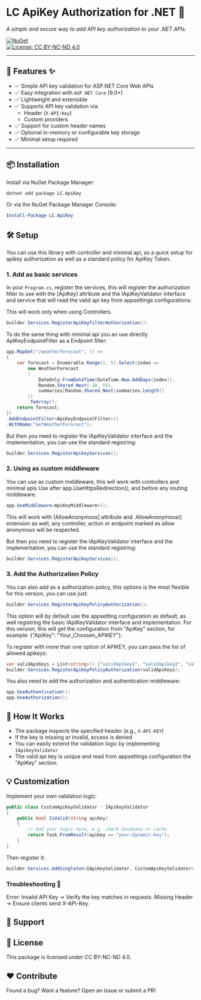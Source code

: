 ﻿# LC ApiKey Authorization for .NET 🔑
 
*A simple and secure way to add API key authorization to your .NET APIs.*

[![NuGet](https://img.shields.io/nuget/v/LCSoft.ApiKey.svg)](https://www.nuget.org/packages/LCSoft.ApiKey)  
[![License: CC BY-NC-ND 4.0](https://img.shields.io/badge/License-CC_BY--NC--ND_4.0-lightgrey.svg)](https://creativecommons.org/licenses/by-nc-nd/4.0/)

---

## 🚀 Features ✨  

- ✅ Simple API key validation for ASP.NET Core Web APIs
- ✅ Easy integration with `ASP.NET Core` (9.0+)  
- ✅ Lightweight and extensible  
- ✅ Supports API key validation via:  
   - Header (`X-API-Key`)  
   - Custom providers  
- ✅ Support for custom header names  
- ✅ Optional in-memory or configurable key storage   
- ✅ Minimal setup required  

---

## 📦 Installation

Install via NuGet Package Manager:

```bash
dotnet add package LC.ApiKey
```

Or via the NuGet Package Manager Console:

```powershell
Install-Package LC.ApiKey
```

## 🛠️ Setup

You can use this library with controller and minimal api, as a quick setup for apikey authorization as well as a standard policy for ApiKey Token.

### 1. Add as basic services

In your `Program.cs`, register the services, this will register the authorization filter to use with the [ApiKey] attribute and the IApiKeyValidator interface and service that will read the valid api key from appsettings configurations:

This will work only when using Controllers.

```csharp
builder.Services.RegisterApiKeyFilterAuthorization();
```

To do the same thing with minimal api you an use directly ApiKeyEndpointFilter as a Endpoint filter:

```csharp
app.MapGet("/weatherforecast", () =>
{
    var forecast = Enumerable.Range(1, 5).Select(index =>
        new WeatherForecast
        (
            DateOnly.FromDateTime(DateTime.Now.AddDays(index)),
            Random.Shared.Next(-20, 55),
            summaries[Random.Shared.Next(summaries.Length)]
        ))
        .ToArray();
    return forecast;
})
.AddEndpointFilter<ApiKeyEndpointFilter>()
.WithName("GetWeatherForecast");
```

But then you need to register the IApiKeyValidator interface and the implementation, you can use the standard registring:

```csharp
builder.Services.RegisterApikeyServices();
```

### 2. Using as custom middleware
You can use as custom middleware, this will work with controllers and minimal apis
Use after app.UseHttpsRedirection(); and before any routing middleware.

```csharp
app.UseMiddleware<ApiKeyMiddleware>();
```

This will work with [AllowAnonymous] attribute and .AllowAnonymous() extension as well, any controller, action or endpoint marked as allow anonymous will be respected.

But then you need to register the IApiKeyValidator interface and the implementation, you can use the standard registring:

```csharp
builder.Services.RegisterApikeyServices();
```

### 3. Add the Authorization Policy

You can also add as a authorization policy, this options is the most flexible for this version, you can use just:

```csharp
builder.Services.RegisterApiKeyPolicyAuthorization();
```

This option will by default use the appsetting configuration as default, as well registring the basic IApiKeyValidator interface and implementation. For this version, this will get the configuration from "ApiKey" section, for example: {"ApiKey": "Your_Choosen_APIKEY"}.

To register with more than one option of APIKEY, you can pass the list of allowed apikeys:

```csharp
var validApiKeys = List<string>() {"validapikey1", "validapikey2", "validapikey3"}
builder.Services.RegisterApiKeyPolicyAuthorization(validApiKeys);
```

You also need to add the authorization and authentication middleware:

```csharp
app.UseAuthentication();
app.UseAuthorization();
```


## 🔐 How It Works

- The package inspects the specified header (e.g., `X-API-KEY`)  
- If the key is missing or invalid, access is denied  
- You can easily extend the validation logic by implementing `IApiKeyValidator`  
- The valid api key is unique and read from appsettings configuration the "ApiKey" section.

## 💡 Customization

Implement your own validation logic:

```csharp
public class CustomApiKeyValidator : IApiKeyValidator
{
    public bool IsValid(string apiKey)
    {
        // Add your logic here, e.g. check database or cache
        return Task.FromResult(apiKey == "your-dynamic-key");
    }
}
```

Then register it:

```csharp
builder.Services.AddSingleton<IApiKeyValidator, CustomApiKeyValidator>();
```

###  Troubleshooting 🔧

Error: Invalid API Key → Verify the key matches in requests.
Missing Header → Ensure clients send X-API-Key.

## 🙋 Support

## 📄 License

This package is licensed under CC BY-NC-ND 4.0.

## ❤️ Contribute 
Found a bug? Want a feature?
Open an Issue or submit a PR!